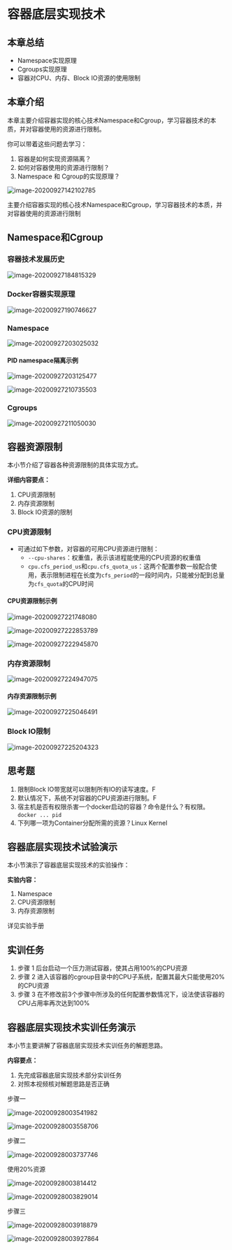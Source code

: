 # 容器底层实现技术

## 本章总结

- Namespace实现原理
- Cgroups实现原理
- 容器对CPU、内存、Block IO资源的使用限制

## 本章介绍

本章主要介绍容器实现的核心技术Namespace和Cgroup，学习容器技术的本质，并对容器使用的资源进行限制。

你可以带着这些问题去学习：

1. 容器是如何实现资源隔离？
2. 如何对容器使用的资源进行限制？
3. Namespace 和 Cgroup的实现原理？

![image-20200927142102785](./容器底层实现技术.assets/image-20200927142102785.png)



主要介绍容器实现的核心技术Namespace和Cgroup，学习容器技术的本质，并对容器使用的资源进行限制

## Namespace和Cgroup

### 容器技术发展历史

![image-20200927184815329](./容器底层实现技术.assets/image-20200927184815329.png)

### Docker容器实现原理

![image-20200927190746627](./容器底层实现技术.assets/image-20200927190746627.png)

###  Namespace

![image-20200927203025032](./容器底层实现技术.assets/image-20200927203025032.png)

#### PID namespace隔离示例

![image-20200927203125477](./容器底层实现技术.assets/image-20200927203125477.png)

![image-20200927210735503](./容器底层实现技术.assets/image-20200927210735503.png)

### Cgroups

![image-20200927211050030](./容器底层实现技术.assets/image-20200927211050030.png)

## 容器资源限制

本小节介绍了容器各种资源限制的具体实现方式。

**详细内容要点：**

1. CPU资源限制
2. 内存资源限制
3. Block IO资源的限制

### CPU资源限制

- 可通过如下参数，对容器的可用CPU资源进行限制：
  - `--cpu-shares`：权重值，表示该进程能使用的CPU资源的权重值
  - `cpu.cfs_period_us`和`cpu.cfs_quota_us`：这两个配置参数一般配合使用，表示限制进程在长度为`cfs_period`的一段时间内，只能被分配到总量为`cfs_quota`的CPU时间

#### CPU资源限制示例

![image-20200927221748080](./容器底层实现技术.assets/image-20200927221748080.png)

![image-20200927222853789](./容器底层实现技术.assets/image-20200927222853789.png)

![image-20200927222945870](./容器底层实现技术.assets/image-20200927222945870.png)

### 内存资源限制

![image-20200927224947075](./容器底层实现技术.assets/image-20200927224947075.png)

#### 内存资源限制示例

![image-20200927225046491](./容器底层实现技术.assets/image-20200927225046491.png)

### Block IO限制

![image-20200927225204323](./容器底层实现技术.assets/image-20200927225204323.png)

## 思考题

1. 限制Block IO带宽就可以限制所有IO的读写速度。F
2. 默认情况下，系统不对容器的CPU资源进行限制。F
3. 宿主机是否有权限杀害一个docker启动的容器？命令是什么？有权限。`docker ... pid`
4. 下列哪一项为Container分配所需的资源？Linux Kernel

## 容器底层实现技术试验演示

本小节演示了容器底层实现技术的实验操作：

**实验内容：**

1. Namespace
2. CPU资源限制
3. 内存资源限制

详见实验手册

## 实训任务

1. 步骤 1    后台启动一个压力测试容器，使其占用100%的CPU资源
2. 步骤 2    进入该容器的cgroup目录中的CPU子系统，配置其最大只能使用20%的CPU资源
3. 步骤 3    在不修改前3个步骤中所涉及的任何配置参数情况下，设法使该容器的CPU占用率再次达到100%

## 容器底层实现技术实训任务演示

本小节主要讲解了容器底层实现技术实训任务的解题思路。

**内容要点：**

1. 先完成容器底层实现技术部分实训任务
2. 对照本视频核对解题思路是否正确

步骤一

![image-20200928003541982](./容器底层实现技术.assets/image-20200928003541982.png)

![image-20200928003558706](./容器底层实现技术.assets/image-20200928003558706.png)

步骤二

![image-20200928003737746](./容器底层实现技术.assets/image-20200928003737746.png)

使用20%资源

![image-20200928003814412](./容器底层实现技术.assets/image-20200928003814412.png)

![image-20200928003829014](./容器底层实现技术.assets/image-20200928003829014.png)

步骤三

![image-20200928003918879](./容器底层实现技术.assets/image-20200928003918879.png)

![image-20200928003927864](./容器底层实现技术.assets/image-20200928003927864-1224773.png)